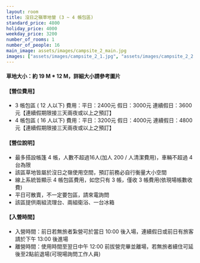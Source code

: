 ```yaml
---
layout: room
title: 沒日之嶺草地營 (3 ~ 4 帳包區)
standard_price: 4800
holiday_price: 4000
weekday_price: 3200
number_of_rooms: 1
number_of_people: 16
main_image: assets/images/campsite_2_main.jpg
images: ["assets/images/campsite_2_1.jpg", "assets/images/campsite_2_2.jpg", "assets/images/campsite_2_3.jpg", "assets/images/campsite_2_4.jpg", "assets/images/campsite_2_5.jpg", "assets/images/campsite_2_6.jpg", "assets/images/campsite_2_7.jpg", "assets/images/map_info.jpg", "assets/images/booking_announcement.jpg"]
---
```


#### 草地大小：約 19 M * 12 M，詳細大小請參考圖片      

<h4 class="yellow">【營位費用】</h4>
<ul class="yellow">
  <li>3 帳包區 ( 12 人以下) 費用：平日：2400元  假日：3000元  連續假日：3600元【連續假期限接三天兩夜或以上之預訂】</li>
  <li>4 帳包區 ( 16 人以下) 費用：平日：3200元  假日：4000元  連續假日：4800元【連續假期限接三天兩夜或以上之預訂】</li>
</ul>

#### 【營位說明】
- 最多搭設帳篷 4 帳，人數不超過16人(加人 200 / 人清潔費用)，車輛不超過 4 台為限
- 該區草地皆屬於沒日之嶺使用空間，預訂前務必自行衡量大小空間 
- 線上系統皆顯示 4 帳包區費用，如您只有 3 帳，僅收 3 帳費用(依現場帳數收費)
- 平日可散賣，不一定要包區，請來電詢問
- 該區提供兩組流理台、兩組衛浴、一台冰箱

<h4 class="yellow">【入營時間】</h4>
<ul class="yellow">
  <li>入營時間：前日若無旅者紮營可於當日 10:00 後入場，連續假日或前日有旅客請於下午 13:00 後進場</li>
  <li>離營時間：使用時間至翌日中午 12:00 前拔營完畢並離場，若無旅者續住可延後至2點前退場(可現場詢問工作人員)</li>
</ul>
